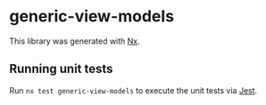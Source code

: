 # generic-view-models

This library was generated with [Nx](https://nx.dev).

## Running unit tests

Run `nx test generic-view-models` to execute the unit tests via [Jest](https://jestjs.io).
